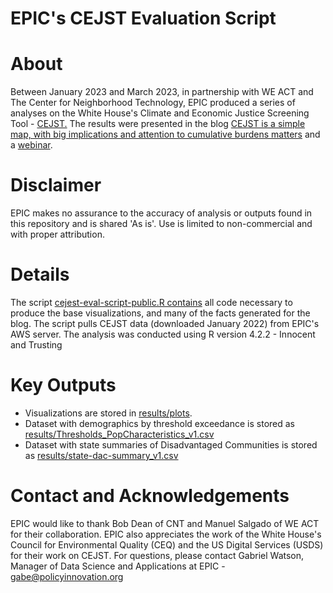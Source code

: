 # EPIC's CEJST Evaluation Script 

# About
Between January 2023 and March 2023, in partnership with WE ACT and The Center for Neighborhood Technology, EPIC produced a series of analyses on the White House's Climate and Economic Justice Screening Tool - [CEJST.](https://screeningtool.geoplatform.gov/en/#8/0/0)
The results were presented in the blog [CEJST is a simple map, with big implications and attention to cumulative burdens matters](https://www.policyinnovation.org/blog/cejst-simple-map-big-implications) and a [webinar](https://www.youtube.com/watch?v=iVJoK32waCw).

# Disclaimer 
EPIC makes no assurance to the accuracy of analysis or outputs found in this repository and is shared 'As is'. Use is limited to non-commercial and with proper attribution. 

# Details 
The script [cejest-eval-script-public.R contains](https://github.com/Environmental-Policy-Innovation-Center/cejest-eval/blob/main/cejest-eval-script-public.R) all code necessary to produce the base visualizations, and many of the facts generated for the blog. The script pulls CEJST data (downloaded January 2022) from EPIC's AWS server.
The analysis was conducted using R version 4.2.2 - Innocent and Trusting

# Key Outputs 
* Visualizations are stored in [results/plots](https://github.com/Environmental-Policy-Innovation-Center/cejest-eval/tree/main/results/plots). 
* Dataset with demographics by threshold exceedance is stored as [results/Thresholds_PopCharacteristics_v1.csv](https://github.com/Environmental-Policy-Innovation-Center/cejest-eval/blob/main/results/Thresholds_PopCharacteristics_v1.csv)
* Dataset with state summaries of Disadvantaged Communities is stored as [results/state-dac-summary_v1.csv](https://github.com/Environmental-Policy-Innovation-Center/cejest-eval/blob/main/results/state-dac-summary_v1.csv)

# Contact and Acknowledgements 
EPIC would like to thank Bob Dean of CNT and Manuel Salgado of WE ACT for their collaboration. EPIC also appreciates the work of the White House's Council for Environmental Quality (CEQ) and the US Digital Services (USDS) for their work on CEJST.
For questions, please contact Gabriel Watson, Manager of Data Science and Applications at EPIC - gabe@policyinnovation.org 
